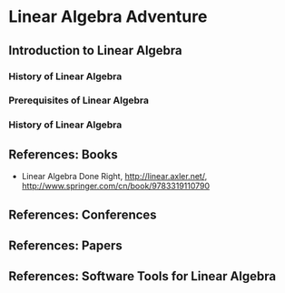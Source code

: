 # Linear Algebra Adventure
<TBC>

## Introduction to Linear Algebra
<TBC>

### History of Linear Algebra
<TBC>

### Prerequisites of Linear Algebra
<TBC>

### History of Linear Algebra
<TBC>


## References: Books
+ Linear Algebra Done Right, http://linear.axler.net/, http://www.springer.com/cn/book/9783319110790
<TBC>


## References: Conferences
<TBC>


## References: Papers
<TBC>


## References: Software Tools for Linear Algebra
<TBC>

